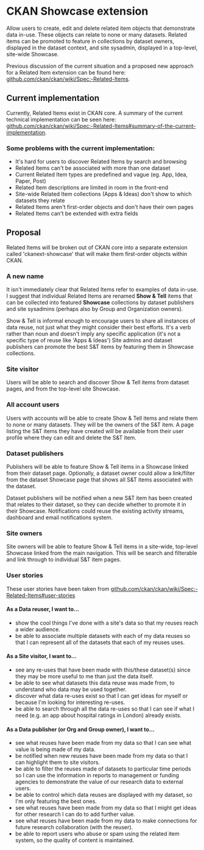 # CKAN Showcase extension

Allow users to create, edit and delete related item objects that demonstrate data in-use. These objects can relate to none or many datasets. Related items can be promoted to feature in collections by dataset owners, displayed in the dataset context, and site sysadmin, displayed in a top-level, site-wide Showcase.

Previous discussion of the current situation and a proposed new approach for a Related Item extension can be found here: [github.com/ckan/ckan/wiki/Spec:-Related-Items](https://github.com/ckan/ckan/wiki/Spec:-Related-Items).

## Current implementation
Currently, Related Items exist in CKAN core. A summary of the current technical implementation can be seen here: [github.com/ckan/ckan/wiki/Spec:-Related-Items#summary-of-the-current-implementation](https://github.com/ckan/ckan/wiki/Spec:-Related-Items#summary-of-the-current-implementation).

### Some problems with the current implementation:
* It's hard for users to discover Related Items by search and browsing
* Related Items can't be associated with more than one dataset
* Current Related Item types are predefined and vague (eg. App, Idea, Paper, Post)
* Related Item descriptions are limited in room in the front-end
* Site-wide Related Item collections (Apps & Ideas) don't show to which datasets they relate
* Related Items aren't first-order objects and don't have their own pages
* Related Items can't be extended with extra fields

## Proposal
Related Items will be broken out of CKAN core into a separate extension called 'ckanext-showcase' that will make them first-order objects within CKAN.

### A new name
It isn't immediately clear that Related Items refer to examples of data in-use. I suggest that individual Related Items are renamed **Show & Tell** items that can be collected into featured **Showcase** collections by dataset publishers and site sysadmins (perhaps also by Group and Organization owners).

Show & Tell is informal enough to encourage users to share all instances of data reuse, not just what they might consider their best efforts.
It's a verb rather than noun and doesn't imply any specific application (it's not a specific type of reuse like 'Apps & Ideas')
Site admins and dataset publishers can promote the best S&T items by featuring them in Showcase collections.

### Site visitor
Users will be able to search and discover Show & Tell items from dataset pages, and from the top-level site Showcase.

### All account users
Users with accounts will be able to create Show & Tell items and relate them to none or many datasets. They will be the owners of the S&T item. A page listing the S&T items they have created will be available from their user profile where they can edit and delete the S&T item.

### Dataset publishers
Publishers will be able to feature Show & Tell items in a Showcase linked from their dataset page. Optionally, a dataset owner could allow a link/filter from the dataset Showcase page that shows all S&T items associated with the dataset.

Dataset publishers will be notified when a new S&T item has been created that relates to their dataset, so they can decide whether to promote it in their Showcase. Notifications could reuse the existing activity streams, dashboard and email notifications system.

### Site owners
Site owners will be able to feature Show & Tell items in a site-wide, top-level Showcase linked from the main navigation. This will be search and filterable and link through to individual S&T item pages.

### User stories

These user stories have been taken from [github.com/ckan/ckan/wiki/Spec:-Related-Items#user-stories](https://github.com/ckan/ckan/wiki/Spec:-Related-Items#user-stories)

#### As a Data reuser, I want to...
* show the cool things I've done with a site's data so that my reuses reach a wider audience.
* be able to associate multiple datasets with each of my data reuses so that I can represent all of the datasets that each of my reuses uses.

#### As a Site visitor, I want to...
* see any re-uses that have been made with this/these dataset(s) since they may be more useful to me than just the data itself.
* be able to see what datasets this data reuse was made from, to understand who data may be used together.
* discover what data re-uses exist so that I can get ideas for myself or because I'm looking for interesting re-uses.
* be able to search through all the data re-uses so that I can see if what I need (e.g. an app about hospital ratings in London) already exists.

#### As a Data publisher (or Org and Group owner), I want to...
* see what reuses have been made from my data so that I can see what value is being made of my data.
* be notified when new reuses have been made from my data so that I can highlight them to site visitors.
* be able to filter the reuses made of datasets to particular time periods so I can use the information in reports to management or funding agencies to demonstrate the value of our research data to external users.
* be able to control which data reuses are displayed with my dataset, so I'm only featuring the best ones.
* see what reuses have been made from my data so that I might get ideas for other research I can do to add further value.
* see what reuses have been made from my data to make connections for future research collaboration (with the reuser).
* be able to report users who abuse or spam using the related item system, so the quality of content is maintained.

